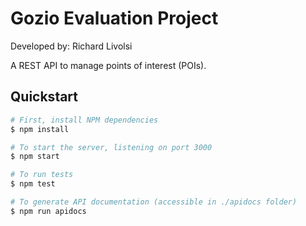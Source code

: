 # Gozio Evaluation Project

Developed by: Richard Livolsi

A REST API to manage points of interest (POIs).

## Quickstart

```sh
# First, install NPM dependencies
$ npm install

# To start the server, listening on port 3000
$ npm start

# To run tests
$ npm test

# To generate API documentation (accessible in ./apidocs folder)
$ npm run apidocs
```